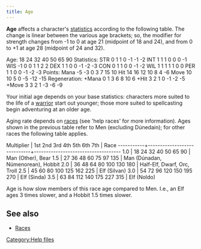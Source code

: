 ```yaml
---
title: Age
---
```


**Age** affects a character's [statistics](statistic "wikilink")
according to the following table. The change is linear between the
various age brackets; so, the modifier for strength changes from -1 to 0
at age 21 (midpoint of 18 and 24), and from 0 to +1 at age 28 (midpoint
of 24 and 32).

Age: 18 24 32 40 50 65 90 Statistics: STR 0 1 1 0 -1 -1 -2 INT 1 1 1 0 0
0 -1 WIS -1 0 0 1 1 2 2 DEX 1 1 0 0 -1 -2 -3 CON 0 1 1 0 0 -1 -2 WIL 1 1
1 1 1 0 0 PER 1 1 0 0 -1 -2 -3 Points: Mana -5 -3 0 3 7 15 10 Hit 14 16
12 10 8 4 -6 Move 10 10 5 0 -5 -12 -15 Regeneration: +Mana 0 1 3 6 8 10
6 +Hit 3 2 1 0 -1 -2 -5 +Move 3 3 2 1 -3 -6 -9

Your initial age depends on your base statistics: characters more suited
to the life of a [warrior](warrior "wikilink") start out younger; those
more suited to spellcasting begin adventuring at an older age.

Aging rate depends on [races](race "wikilink") (see 'help races' for
more information). Ages shown in the previous table refer to Men
(excluding Dúnedain); for other races the following table applies.

Multiplier \| 1st 2nd 3rd 4th 5th 6th 7th \| Race
-----------+-----------------------------+------------------------------------
1.0 \| 18 24 32 40 50 65 90 \| Man (Other), Bear 1.5 \| 27 36 48 60 75
97 135 \| Man (Dúnadan, Númenorean), Hobbit 2.0 \| 36 48 64 80 100 130
180 \| Half-Elf, Dwarf, Orc, Troll 2.5 \| 45 60 80 100 125 162 225 \|
Elf (Silvan) 3.0 \| 54 72 96 120 150 195 270 \| Elf (Sinda) 3.5 \| 63 84
112 140 175 227 315 \| Elf (Noldo)

Age is how slow members of this race age compared to Men. I.e., an Elf
ages 3 times slower, and a Hobbit 1.5 times slower.

## See also

- [Races](Race "wikilink")

[Category:Help files](Category:Help_files "wikilink")